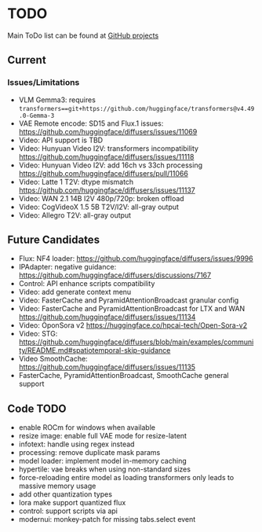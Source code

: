 # TODO

Main ToDo list can be found at [GitHub projects](https://github.com/users/vladmandic/projects)

## Current

### Issues/Limitations

- VLM Gemma3: requires `transformers==git+https://github.com/huggingface/transformers@v4.49.0-Gemma-3`  
- VAE Remote encode: SD15 and Flux.1 issues: <https://github.com/huggingface/diffusers/issues/11069>  
- Video: API support is TBD  
- Video: Hunyuan Video I2V: transformers incompatibility <https://github.com/huggingface/diffusers/issues/11118>  
- Video: Hunyuan Video I2V: add 16ch vs 33ch processing <https://github.com/huggingface/diffusers/pull/11066>  
- Video: Latte 1 T2V: dtype mismatch <https://github.com/huggingface/diffusers/issues/11137>  
- Video: WAN 2.1 14B I2V 480p/720p: broken offload  
- Video: CogVideoX 1.5 5B T2V/I2V: all-gray output  
- Video: Allegro T2V: all-gray output

## Future Candidates

- Flux: NF4 loader: <https://github.com/huggingface/diffusers/issues/9996>  
- IPAdapter: negative guidance: <https://github.com/huggingface/diffusers/discussions/7167>  
- Control: API enhance scripts compatibility  
- Video: add generate context menu
- Video: FasterCache and PyramidAttentionBroadcast granular config  
- Video: FasterCache and PyramidAttentionBroadcast for LTX and WAN <https://github.com/huggingface/diffusers/issues/11134>  
- Video: OponSora v2 https://huggingface.co/hpcai-tech/Open-Sora-v2
- Video: STG: https://github.com/huggingface/diffusers/blob/main/examples/community/README.md#spatiotemporal-skip-guidance
- Video SmoothCache: https://github.com/huggingface/diffusers/issues/11135
- FasterCache, PyramidAttentionBroadcast, SmoothCache general support

## Code TODO

- enable ROCm for windows when available
- resize image: enable full VAE mode for resize-latent
- infotext: handle using regex instead
- processing: remove duplicate mask params
- model loader: implement model in-memory caching
- hypertile: vae breaks when using non-standard sizes
- force-reloading entire model as loading transformers only leads to massive memory usage
- add other quantization types
- lora make support quantized flux
- control: support scripts via api
- modernui: monkey-patch for missing tabs.select event
